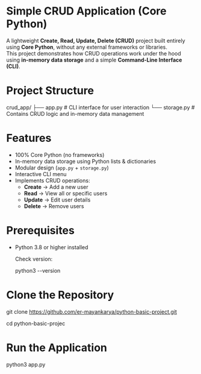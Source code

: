 # Simple CRUD Application (Core Python)

A lightweight **Create, Read, Update, Delete (CRUD)** project built entirely using **Core Python**, without any external frameworks or libraries.  
This project demonstrates how CRUD operations work under the hood using **in-memory data storage** and a simple **Command-Line Interface (CLI)**.


# Project Structure

crud_app/
├── app.py # CLI interface for user interaction
└── storage.py # Contains CRUD logic and in-memory data management



# Features

- 100% Core Python (no frameworks)
- In-memory data storage using Python lists & dictionaries
- Modular design (`app.py` + `storage.py`)
- Interactive CLI menu
- Implements CRUD operations:
  - **Create** → Add a new user  
  - **Read** → View all or specific users  
  - **Update** → Edit user details  
  - **Delete** → Remove users


# Prerequisites
- Python 3.8 or higher installed  
  
  Check version:

  python3 --version


# Clone the Repository

git clone https://github.com/er-mayankarya/python-basic-project.git

cd python-basic-projec

# Run the Application
python3 app.py     
